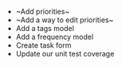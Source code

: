 - ~Add priorities~
- ~Add a way to edit priorities~
- Add a tags model
- Add a frequency model
- Create task form
- Update our unit test coverage

